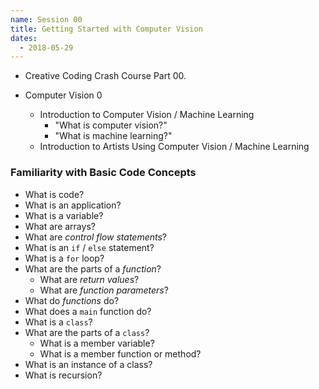 ```yaml
---
name: Session 00
title: Getting Started with Computer Vision
dates:
  - 2018-05-29
---
```

-   Creative Coding Crash Course Part 00.

-   Computer Vision 0
    -   Introduction to Computer Vision / Machine Learning
        -   "What is computer vision?"
        -   "What is machine learning?"
    -   Introduction to Artists Using Computer Vision / Machine Learning

### Familiarity with Basic Code Concepts
- What is code?
- What is an application?
- What is a variable?
- What are arrays?
- What are _control flow statements_?
- What is an `if` / `else` statement?
- What is a `for` loop?
- What are the parts of a _function_?
  - What are _return values_?
  - What are _function parameters_?
- What do _functions_ do?
- What does a `main` function do?
- What is a `class`?
- What are the parts of a `class`?
  - What is a member variable?
  - What is a member function or method?  
- What is an instance of a class?
- What is recursion?
